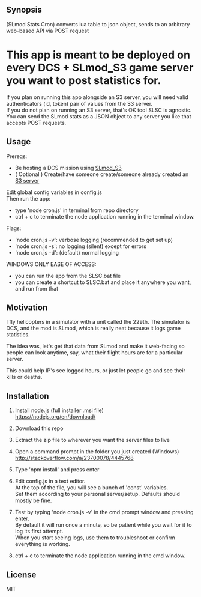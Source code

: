 ## Synopsis

(SLmod Stats Cron) converts lua table to json object, sends to an arbitrary web-based API via POST request

# This app is meant to be deployed on every DCS + SLmod_S3 game server you want to post statistics for.
If you plan on running this app alongside an S3 server, you will need valid authenticators (id, token) pair of values from the S3 server.<br/>
If you do not plan on running an S3 server, that's OK too!  SLSC is agnostic.  You can send the SLmod stats as a JSON object to any server you like that accepts POST requests.

## Usage

Prereqs:
- Be hosting a DCS mission using [SLmod_S3](https://github.com/Bango1999/SLmod_S3)
- ( Optional ) Create/have someone create/someone already created an [S3 server](https://github.com/Bango1999/S3)


Edit global config variables in config.js<br />
Then run the app:
- type 'node cron.js' in terminal from repo directory
- ctrl + c to terminate the node application running in the terminal window.

Flags:
- 'node cron.js -v': verbose logging (recommended to get set up)
- 'node cron.js -s': no logging (silent) except for errors
- 'node cron.js -d': (default) normal logging

WINDOWS ONLY EASE OF ACCESS:
- you can run the app from the SLSC.bat file
- you can create a shortcut to SLSC.bat and place it anywhere you want, and run from that

## Motivation

I fly helicopters in a simulator with a unit called the 229th. The simulator is DCS, and the mod is SLmod, which is really neat because it logs game statistics.

The idea was, let's get that data from SLmod and make it web-facing so people can look anytime, say, what their flight hours are for a particular server.

This could help IP's see logged hours, or just let people go and see their kills or deaths.

## Installation

1) Install node.js (full installer .msi file)<br />
   https://nodejs.org/en/download/

2) Download this repo

3) Extract the zip file to wherever you want the server files to live

4) Open a command prompt in the folder you just created (Windows)<br />
   http://stackoverflow.com/a/23700078/4445768

5) Type 'npm install' and press enter

6) Edit config.js in a text editor.<br />
   At the top of the file, you will see a bunch of 'const' variables.<br />
   Set them according to your personal server/setup. Defaults should mostly be fine.

7) Test by typing 'node cron.js -v' in the cmd prompt window and pressing enter.<br />
   By default it will run once a minute, so be patient while you wait for it to log its first attempt.<br />
   When you start seeing logs, use them to troubleshoot or confirm everything is working.

8) ctrl + c to terminate the node application running in the cmd window.


## License

MIT
